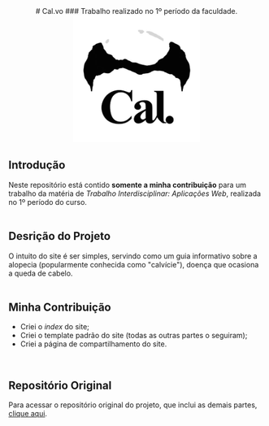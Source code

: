 <div align="center">
# Cal.vo
### Trabalho realizado no 1º período da faculdade.
<br>
 <img src="https://github.com/VianaSamuel/Learning-WebDev/blob/main/cal-vo/imagens/img-index/logo.png" height="250"/>
</div>

## Introdução
Neste repositório está contido **somente a minha contribuição** para um trabalho da matéria de *Trabalho Interdisciplinar: Aplicações Web*, realizada no 1º período do curso.
<br>
<br>

## Desrição do Projeto
O intuito do site é ser simples, servindo como um guia informativo sobre a alopecia (popularmente conhecida como "calvície"), doença que ocasiona a queda de cabelo.
<br>
<br>

## Minha Contribuição
* Criei o *index* do site;
* Criei o template padrão do site (todas as outras partes o seguiram);
* Criei a página de compartilhamento do site.
<br>

## Repositório Original
Para acessar o repositório original do projeto, que inclui as demais partes, [clique aqui](https://github.com/ICEI-PUC-Minas-PMGCC-TI/tiaw-pmg-cc-m-20221-tiaw-calvicie-grupo-3).
